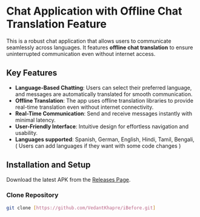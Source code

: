# Chat Application with Offline Chat Translation Feature  

This is a robust chat application that allows users to communicate seamlessly across languages. It features **offline chat translation** to ensure uninterrupted communication even without internet access.  

## Key Features  
- **Language-Based Chatting**: Users can select their preferred language, and messages are automatically translated for smooth communication.  
- **Offline Translation**: The app uses offline translation libraries to provide real-time translation even without internet connectivity.   
- **Real-Time Communication**: Send and receive messages instantly with minimal latency.  
- **User-Friendly Interface**: Intuitive design for effortless navigation and usability.
- **Languages supported**: Spanish, German, English, Hindi, Tamil, Bengali, ( Users can add languages if they want with some code changes )  

## Installation and Setup  
Download the latest APK from the [Releases Page](https://github.com/VedantKhapre/iBefore/releases).

### Clone Repository  

   ```bash  
   git clone [https://github.com/VedantKhapre/iBefore.git] 
